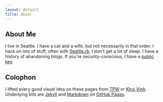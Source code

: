 ```yaml
---
layout: default
title: About
---
```


<style>
li.about { display:none; }
li.email { border-left: 0; }
</style>

## About Me

I live in Seattle. I have a cat and a wife, but not necessarily in that order. I hack on lots of stuff, often with [Seattle.rb][]. I don't get a lot of sleep. I have a history of abandoning blogs. If you're security-conscious, I have a [public key][].

[Seattle.rb]: http://www.seattlerb.org
[public key]: /personal/jbarnette.txt

## Colophon

I lifted every good visual idea on these pages from [TPW][] or [Khoi Vinh][]. Underlying bits are [Jekyll][] and [Markdown][] on [GitHub Pages][].

[TPW]:          http://github.com/mojombo
[Khoi Vinh]:    http://www.subtraction.com
[Jekyll]:       http://github.com/mojombo/jekyll
[Markdown]:     http://daringfireball.net/projects/markdown
[GitHub Pages]: http://github.com/blog/272-github-pages
